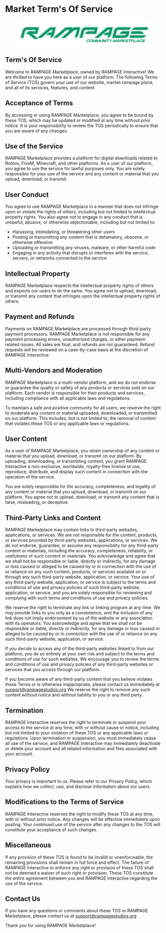 # Market Term's Of Service

<figure><img src="../../.gitbook/assets/MarketGreen.png" alt=""><figcaption></figcaption></figure>

## Term's Of Service

Welcome to RAMPAGE Marketplace, owned by RAMPAGE Interactive! We are thrilled to have you here as a user of our platform. The following Terms of Service (TOS) govern your use of our website, market.rampage.place, and all of its services, features, and content.

## Acceptance of Terms

By accessing or using RAMPAGE Marketplace, you agree to be bound by these TOS, which may be updated or modified at any time without prior notice. It is your responsibility to review the TOS periodically to ensure that you are aware of any changes.

## Use of the Service

RAMPAGE Marketplace provides a platform for digital downloads related to Roblox, FiveM, Minecraft, and other platforms. As a user of our platform, you agree to use the service for lawful purposes only. You are solely responsible for your use of the service and any content or material that you upload, download, or transmit.

## User Conduct

You agree to use RAMPAGE Marketplace in a manner that does not infringe upon or violate the rights of others, including but not limited to intellectual property rights. You also agree not to engage in any conduct that is unlawful, abusive, or otherwise objectionable, including but not limited to:

* Harassing, intimidating, or threatening other users
* Posting or transmitting any content that is defamatory, obscene, or otherwise offensive
* Uploading or transmitting any viruses, malware, or other harmful code
* Engaging in any activity that disrupts or interferes with the service, servers, or networks connected to the service

## Intellectual Property

RAMPAGE Marketplace respects the intellectual property rights of others and expects our users to do the same. You agree not to upload, download, or transmit any content that infringes upon the intellectual property rights of others.

## Payment and Refunds

Payments on RAMPAGE Marketplace are processed through third-party payment processors. RAMPAGE Marketplace is not responsible for any payment processing errors, unauthorized charges, or other payment-related issues. All sales are final, and refunds are not guaranteed. Refund requests will be reviewed on a case-by-case basis at the discretion of RAMPAGE Interactive.

## Multi-Vendors and Moderation

RAMPAGE Marketplace is a multi-vendor platform, and we do not endorse or guarantee the quality or safety of any products or services sold on our platform. Each vendor is responsible for their products and services, including compliance with all applicable laws and regulations.

To maintain a safe and positive community for all users, we reserve the right to moderate any content or material uploaded, downloaded, or transmitted on our platform. This includes, but is not limited to, the removal of content that violates these TOS or any applicable laws or regulations.

## User Content

As a user of RAMPAGE Marketplace, you retain ownership of any content or material that you upload, download, or transmit on our platform. By uploading, downloading, or transmitting content, you grant RAMPAGE Interactive a non-exclusive, worldwide, royalty-free license to use, reproduce, distribute, and display such content in connection with the operation of the service.

You are solely responsible for the accuracy, completeness, and legality of any content or material that you upload, download, or transmit on our platform. You agree not to upload, download, or transmit any content that is false, misleading, or deceptive.

## Third-Party Links and Content

RAMPAGE Marketplace may contain links to third-party websites, applications, or services. We are not responsible for the content, products, or services provided by third-party websites, applications, or services. We do not endorse, guarantee, or assume any responsibility for any third-party content or materials, including the accuracy, completeness, reliability, or usefulness of such content or materials. You acknowledge and agree that we shall not be responsible or liable, directly or indirectly, for any damage or loss caused or alleged to be caused by or in connection with the use of or reliance on any such content, products, or services available on or through any such third-party website, application, or service. Your use of any third-party website, application, or service is subject to the terms and conditions of use and privacy policies of such third-party website, application, or service, and you are solely responsible for reviewing and complying with such terms and conditions of use and privacy policies.

We reserve the right to terminate any link or linking program at any time. We may provide links to you only as a convenience, and the inclusion of any link does not imply endorsement by us of the website or any association with its operators. You acknowledge and agree that we shall not be responsible or liable, directly or indirectly, for any damage or loss caused or alleged to be caused by or in connection with the use of or reliance on any such third-party website, application, or service.

If you decide to access any of the third-party websites linked to from our platform, you do so entirely at your own risk and subject to the terms and conditions of use for such websites. We encourage you to review the terms and conditions of use and privacy policies of any third-party websites or services that you access through our platform.

If you become aware of any third-party content that you believe violates these Terms or is otherwise inappropriate, please contact us immediately at support@rampagestudios.org We reserve the right to remove any such content without notice and without liability to you or any third party.

## Termination&#x20;

RAMPAGE Interactive reserves the right to terminate or suspend your access to the service at any time, with or without cause or notice, including but not limited to your violation of these TOS or any applicable laws or regulations. Upon termination or suspension, you must immediately cease all use of the service, and RAMPAGE Interactive may immediately deactivate or delete your account and all related information and files associated with your account.

## Privacy Policy&#x20;

Your privacy is important to us. Please refer to our Privacy Policy, which explains how we collect, use, and disclose information about our users.

## Modifications to the Terms of Service&#x20;

RAMPAGE Interactive reserves the right to modify these TOS at any time, with or without prior notice. Any changes will be effective immediately upon posting. Your continued use of the service after any changes to the TOS will constitute your acceptance of such changes.

## Miscellaneous

&#x20;If any provision of these TOS is found to be invalid or unenforceable, the remaining provisions shall remain in full force and effect. The failure of RAMPAGE Interactive to enforce any right or provision of these TOS shall not be deemed a waiver of such right or provision. These TOS constitute the entire agreement between you and RAMPAGE Interactive regarding the use of the service.

## Contact Us&#x20;

If you have any questions or comments about these TOS or RAMPAGE Marketplace, please contact us at support@rampagestudios.org

Thank you for using RAMPAGE Marketplace!



